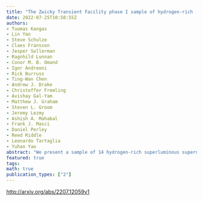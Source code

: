 ```yaml
---
title: "The Zwicky Transient Facility phase I sample of hydrogen-rich   superluminous supernovae without strong narrow emission lines"
date: 2022-07-25T10:58:55Z
authors:
- Tuomas Kangas
- Lin Yan
- Steve Schulze
- Claes Fransson
- Jesper Sollerman
- Ragnhild Lunnan
- Conor M. B. Omand
- Igor Andreoni
- Rick Burruss
- Ting-Wan Chen
- Andrew J. Drake
- Christoffer Fremling
- Avishay Gal-Yam
- Matthew J. Graham
- Steven L. Groom
- Jeremy Lezmy
- Ashish A. Mahabal
- Frank J. Masci
- Daniel Perley
- Reed Riddle
- Leonardo Tartaglia
- Yuhan Yao
abstract: "We present a sample of 14 hydrogen-rich superluminous supernovae (SLSNe II) from the Zwicky Transient Facility (ZTF) between 2018 and 2020. We include all classified SLSNe with peaks $M_{g}<-20$ mag and with observed emph{broad} but not narrow Balmer emission, corresponding to roughly 20 per cent of all hydrogen-rich SLSNe in ZTF phase I. We examine the light curves and spectra of SLSNe II and attempt to constrain their power source using light-curve models. The brightest events are photometrically and spectroscopically similar to the prototypical SN 2008es, while others are found spectroscopically more reminiscent of non-superluminous SNe II, especially SNe II-L. $^{56}$Ni decay as the primary power source is ruled out. Light-curve models generally cannot distinguish between circumstellar interaction (CSI) and a magnetar central engine, but an excess of ultraviolet (UV) emission signifying CSI is seen in most of the SNe with UV data, at a wide range of photometric properties. Simultaneously, the broad H$alpha$ profiles of the brightest SLSNe II can be explained through electron scattering in a symmetric circumstellar medium (CSM). In other SLSNe II without narrow lines, the CSM may be confined and wholly overrun by the ejecta. CSI, possibly involving mass lost in recent eruptions, is implied to be the dominant power source in most SLSNe II, and the diversity in properties is likely the result of different mass loss histories. Based on their radiated energy, an additional power source may be required for the brightest SLSNe II, however -- possibly a central engine combined with CSI."
featured: true
tags:
math: true
publication_types: ["2"]
---
```

http://arxiv.org/abs/2207.12059v1